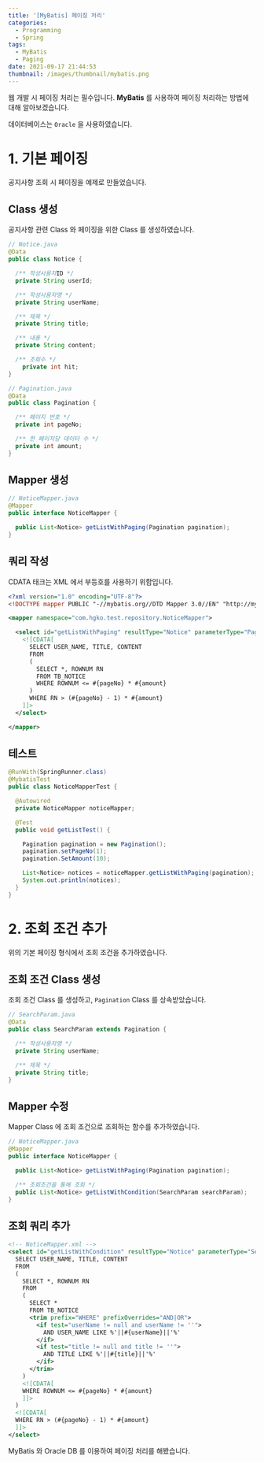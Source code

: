```yaml
---
title: '[MyBatis] 페이징 처리'
categories:
  - Programming
  - Spring
tags:
  - MyBatis
  - Paging
date: 2021-09-17 21:44:53
thumbnail: /images/thumbnail/mybatis.png
---
```


웹 개발 시 페이징 처리는 필수입니다. **MyBatis** 를 사용하여 페이징 처리하는 방법에 대해 알아보겠습니다.

데이터베이스는 `Oracle` 을 사용하였습니다.

# 1. 기본 페이징

공지사항 조회 시 페이징을 예제로 만들었습니다.

## Class 생성

공지사항 관련 Class 와 페이징을 위한 Class 를 생성하였습니다.

```java
// Notice.java
@Data
public class Notice {

  /** 작성사용자ID */
  private String userId;

  /** 작성사용자명 */
  private String userName;

  /** 제목 */
  private String title;

  /** 내용 */
  private String content;

  /** 조회수 */
	private int hit;
}
```

```java
// Pagination.java
@Data
public class Pagination {

  /** 페이지 번호 */
  private int pageNo;

  /** 한 페이지당 데이터 수 */
  private int amount;
}
```

## Mapper 생성

```java
// NoticeMapper.java
@Mapper
public interface NoticeMapper {

  public List<Notice> getListWithPaging(Pagination pagination);
}
```

## 쿼리 작성

CDATA 태크는 XML 에서 부등호를 사용하기 위함입니다.

```xml
<?xml version="1.0" encoding="UTF-8"?>
<!DOCTYPE mapper PUBLIC "-//mybatis.org//DTD Mapper 3.0//EN" "http://mybatis.org/dtd/mybatis-3-mapper.dtd">

<mapper namespace="com.hgko.test.repository.NoticeMapper">

  <select id="getListWithPaging" resultType="Notice" parameterType="Pagination">
    <![CDATA[
      SELECT USER_NAME, TITLE, CONTENT
      FROM
      (
        SELECT *, ROWNUM RN
        FROM TB_NOTICE
        WHERE ROWNUM <= #{pageNo} * #{amount}
      )
      WHERE RN > (#{pageNo} - 1) * #{amount}
    ]]>
  </select>

</mapper>
```

## 테스트

```java
@RunWith(SpringRunner.class)
@MybatisTest
public class NoticeMapperTest {

  @Autowired
  private NoticeMapper noticeMapper;

  @Test
  public void getListTest() {

    Pagination pagination = new Pagination();
    pagination.setPageNo(1);
    pagination.SetAmount(10);

    List<Notice> notices = noticeMapper.getListWithPaging(pagination);
    System.out.println(notices);
  }
}

```

# 2. 조회 조건 추가

위의 기본 페이징 형식에서 조회 조건을 추가하였습니다.

## 조회 조건 Class 생성

조회 조건 Class 를 생성하고, `Pagination` Class 를 상속받았습니다.

```java
// SearchParam.java
@Data
public class SearchParam extends Pagination {

  /** 작성사용자명 */
  private String userName;

  /** 제목 */
  private String title;
}
```

## Mapper 수정

Mapper Class 에 조회 조건으로 조회하는 함수를 추가하였습니다.

```java
// NoticeMapper.java
@Mapper
public interface NoticeMapper {

  public List<Notice> getListWithPaging(Pagination pagination);

  /** 조회조건을 통해 조회 */
  public List<Notice> getListWithCondition(SearchParam searchParam);
}
```

## 조회 쿼리 추가

```xml
<!-- NoticeMapper.xml -->
<select id="getListWithCondition" resultType="Notice" parameterType="SearchParam">
  SELECT USER_NAME, TITLE, CONTENT
  FROM
  (
    SELECT *, ROWNUM RN
    FROM
    (
      SELECT *
      FROM TB_NOTICE
      <trim prefix="WHERE" prefixOverrides="AND|OR">
        <if test="userName != null and userName != ''">
          AND USER_NAME LIKE %'||#{userName}||'%'
        </if>
        <if test="title != null and title != ''">
          AND TITLE LIKE %'||#{title}||'%'
        </if>
      </trim>
    )
    <![CDATA[
    WHERE ROWNUM <= #{pageNo} * #{amount}
    ]]>
  )
  <![CDATA[
  WHERE RN > (#{pageNo} - 1) * #{amount}
  ]]>
</select>
```

MyBatis 와 Oracle DB 를 이용하여 페이징 처리를 해봤습니다.
